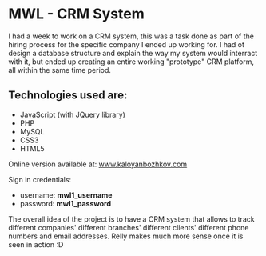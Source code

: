 <h1>MWL - CRM System</h1>
I had a week to work on a CRM system, this was a task done as part of the hiring process for the specific company I ended up working for. I had ot design a database structure and explain the way my system would interract with it, but ended up creating an entire working "prototype" CRM platform, all within the same time period.

<h2>Technologies used are:</h2>

- JavaScript (with JQuery library)
- PHP
- MySQL
- CSS3
- HTML5

Online version available at: www.kaloyanbozhkov.com

Sign in credentials:
- username: <b>mwl1_username</b>
- password: <b>mwl1_password</b>

The overall idea of the project is to have a CRM system that allows to track different companies' different branches' different clients' different phone numbers and email addresses. Relly makes much more sense once it is seen in action :D
